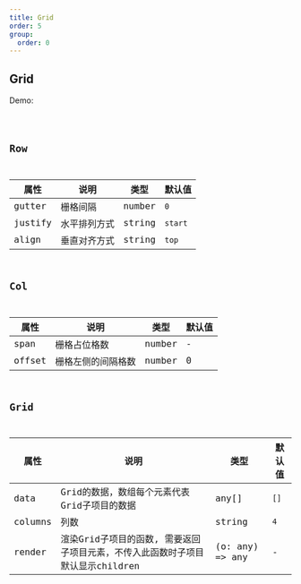 ```yaml
---
title: Grid
order: 5
group:
  order: 0
---
```


## Grid

Demo:

<code src="./grid/index.tsx" />

## Row

| 属性 | 说明 | 类型 | 默认值 |
| --- | --- | ---- | --- |
| gutter | 栅格间隔 | number | `0` |
| justify | 水平排列方式 | string | `start` |
| align | 垂直对齐方式 | string | `top` |

## Col

| 属性 | 说明 | 类型 | 默认值 |
| --- | --- | ---- | --- |
| span | 栅格占位格数 | number | - |
| offset | 栅格左侧的间隔格数 | number | 0 |

## Grid

| 属性 | 说明 | 类型 | 默认值 |
| --- | --- | ---- | --- |
| data | Grid的数据，数组每个元素代表Grid子项目的数据 | any[] | `[]` |
| columns | 列数 | string | `4` |
| render | 渲染Grid子项目的函数, 需要返回子项目元素，不传入此函数时子项目默认显示children | (o: any) => any | - |